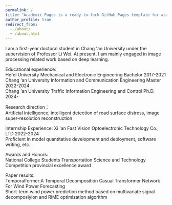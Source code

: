```yaml
---
permalink: /
title: "Academic Pages is a ready-to-fork GitHub Pages template for academic personal websites"
author_profile: true
redirect_from: 
  - /about/
  - /about.html
---
```


I am a first-year doctoral student in Chang 'an University under the supervision of Professor Li Wei. At present, I am mainly engaged in image processing related work based on deep learning.

Educational experience:                                                                          
Hefei University           Mechanical and Electronic Engineering          Bachelor    2017-2021  
Chang 'an University       Information and Communication Engineering      Master      2022-2024  
Chang 'an University       Traffic Information Engineering and Control    Ph.D.       2024-   

Research direction：                                                                                  
Artificial intelligence, intelligent detection of road surface distress, image super-resolution reconstruction  

Internship Experience:        Xi 'an Fast Vision Optoelectronic Technology Co., LTD        2022-2024             
Proficient in model quantitative development and deployment, software writing, etc.   

Awards and Honors:           
National College Students Transportation Science and Technology Competition provincial excellence award  

Paper results:        
Temporalformer:A Temporal Decomposition Casual Transformer Network For Wind Power Forecasting        
Short-term wind power prediction method based on multivariate signal decomposiyion and RIME optimization algorithm    
